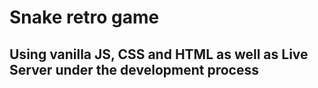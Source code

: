 # Snake retro game
## Using vanilla JS, CSS and HTML as well as Live Server under the development process